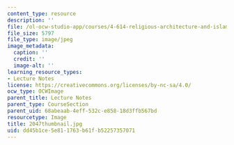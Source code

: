 ```yaml
---
content_type: resource
description: ''
file: /ol-ocw-studio-app/courses/4-614-religious-architecture-and-islamic-cultures-fall-2002/dd45b1ce5e811763b61fb52257357071_2047thumbnail.jpg
file_size: 5797
file_type: image/jpeg
image_metadata:
  caption: ''
  credit: ''
  image-alt: ''
learning_resource_types:
- Lecture Notes
license: https://creativecommons.org/licenses/by-nc-sa/4.0/
ocw_type: OCWImage
parent_title: Lecture Notes
parent_type: CourseSection
parent_uid: 68abeaab-4eff-532c-e858-18d3ffb567bd
resourcetype: Image
title: 2047thumbnail.jpg
uid: dd45b1ce-5e81-1763-b61f-b52257357071
---
```

